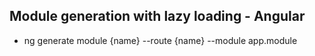 ## Module generation with lazy loading - Angular
- ng generate module {name} --route {name} --module app.module